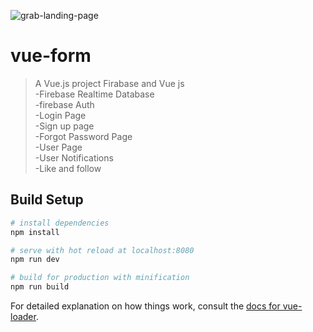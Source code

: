 ![grab-landing-page](https://i.imgflip.com/4enzit.gif) <br/>


# vue-form

> A Vue.js project
Firabase and Vue js<br/>
-Firebase Realtime Database<br/>
-firebase Auth<br/>
-Login Page<br/>
-Sign up page<br/>
-Forgot Password Page<br/>
-User Page<br/>
-User Notifications<br/>
-Like and follow<br/>




## Build Setup

``` bash
# install dependencies
npm install

# serve with hot reload at localhost:8080
npm run dev

# build for production with minification
npm run build
```

For detailed explanation on how things work, consult the [docs for vue-loader](http://vuejs.github.io/vue-loader).
